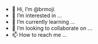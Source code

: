 - 👋 Hi, I’m @brmoji
- 👀 I’m interested in ...
- 🌱 I’m currently learning ...
- 💞️ I’m looking to collaborate on ...
- 📫 How to reach me ...

<!---
brmoji/brmoji is a ✨ special ✨ repository because its `README.md` (this file) appears on your GitHub profile.
You can click the Preview link to take a look at your changes.
--->
